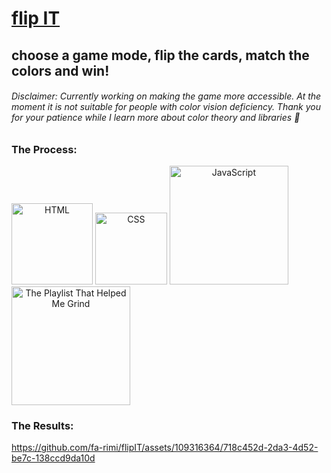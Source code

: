 <span align="left">
<h1>
<a href="https://fa-rimi.github.io/flipIT/">flip IT</a>
</h1>
<h2>choose a game mode, flip the cards, match the colors and win!</h2>
<h6>Disclaimer: Currently working on making the game more accessible. At the moment it is not suitable for people with color vision deficiency. Thank you for your patience while I learn more about color theory and libraries 🫡</h6>
</span>

<h3>The Process: </h3>
<span align="center">
<img src="https://img.shields.io/badge/HTML5-E34F26?style=for-the-badge&logo=html5&logoColor=white" alt="HTML" width="130px">
<img src="https://img.shields.io/badge/CSS3-1572B6?style=for-the-badge&logo=css3&logoColor=white" alt="CSS" width="115px">
<img src="https://img.shields.io/badge/JavaScript-F7DF1E?style=for-the-badge&logo=javascript&logoColor=black" alt="JavaScript" width="190px">
<a href="https://open.spotify.com/album/3uPOSDtQ4ZX6NbHhdIzESH?si=zM_Ape8gTUOc2HIlp7ufrg"><img src="https://img.shields.io/badge/Work Mode-1ED760?&style=for-the-badge&logo=spotify&logoColor=white" alt="The Playlist That Helped Me Grind" width="190px"></a>
</span>

<br>

<h3>The Results: </h3>

https://github.com/fa-rimi/flipIT/assets/109316364/718c452d-2da3-4d52-be7c-138ccd9da10d

